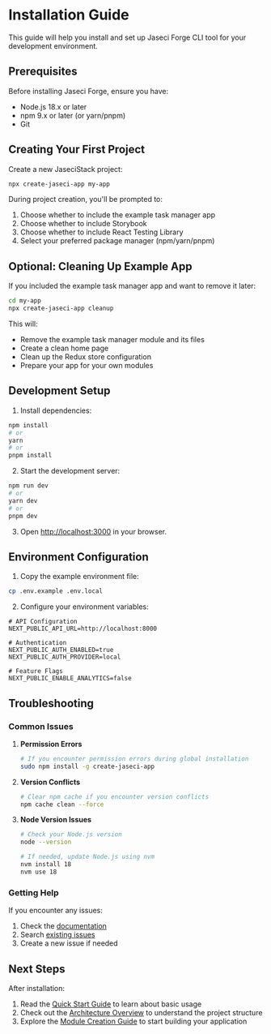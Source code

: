 # Installation Guide

This guide will help you install and set up Jaseci Forge CLI tool for your development environment.

## Prerequisites

Before installing Jaseci Forge, ensure you have:

- Node.js 18.x or later
- npm 9.x or later (or yarn/pnpm)
- Git

## Creating Your First Project

Create a new JaseciStack project:

```bash
npx create-jaseci-app my-app
```

During project creation, you'll be prompted to:
1. Choose whether to include the example task manager app
2. Choose whether to include Storybook
3. Choose whether to include React Testing Library
4. Select your preferred package manager (npm/yarn/pnpm)

## Optional: Cleaning Up Example App

If you included the example task manager app and want to remove it later:

```bash
cd my-app
npx create-jaseci-app cleanup
```

This will:
- Remove the example task manager module and its files
- Create a clean home page
- Clean up the Redux store configuration
- Prepare your app for your own modules

## Development Setup

1. Install dependencies:
```bash
npm install
# or
yarn
# or
pnpm install
```

2. Start the development server:
```bash
npm run dev
# or
yarn dev
# or
pnpm dev
```

3. Open [http://localhost:3000](http://localhost:3000) in your browser.

## Environment Configuration

1. Copy the example environment file:
```bash
cp .env.example .env.local
```

2. Configure your environment variables:
```env
# API Configuration
NEXT_PUBLIC_API_URL=http://localhost:8000

# Authentication
NEXT_PUBLIC_AUTH_ENABLED=true
NEXT_PUBLIC_AUTH_PROVIDER=local

# Feature Flags
NEXT_PUBLIC_ENABLE_ANALYTICS=false
```

## Troubleshooting

### Common Issues

1. **Permission Errors**
   ```bash
   # If you encounter permission errors during global installation
   sudo npm install -g create-jaseci-app
   ```

2. **Version Conflicts**
   ```bash
   # Clear npm cache if you encounter version conflicts
   npm cache clean --force
   ```

3. **Node Version Issues**
   ```bash
   # Check your Node.js version
   node --version
   
   # If needed, update Node.js using nvm
   nvm install 18
   nvm use 18
   ```

### Getting Help

If you encounter any issues:

1. Check the [documentation](https://jaseci-forge.vercel.app/docs)
2. Search [existing issues](https://github.com/yourusername/jaseci-forge/issues)
3. Create a new issue if needed

## Next Steps

After installation:

1. Read the [Quick Start Guide](./quickstart) to learn about basic usage
2. Check out the [Architecture Overview](./architecture) to understand the project structure
3. Explore the [Module Creation Guide](./module-creation) to start building your application
